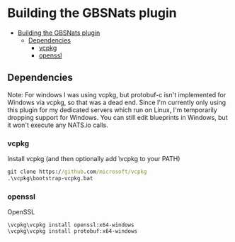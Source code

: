 # Building the GBSNats plugin

- [Building the GBSNats plugin](#building-the-gbsnats-plugin)
  - [Dependencies](#dependencies)
    - [vcpkg](#vcpkg)
    - [openssl](#openssl)

## Dependencies

Note: For windows I was using vcpkg, but protobuf-c isn't implemented for Windows via vcpkg, so that was a dead end.  Since I'm currently only using this plugin for my dedicated servers which run on Linux, I'm temporarily dropping support for Windows.  You can still edit blueprints in Windows, but it won't execute any NATS.io calls.

### vcpkg

Install vcpkg (and then optionally add \vcpkg to your PATH)

```bat
git clone https://github.com/microsoft/vcpkg
.\vcpkg\bootstrap-vcpkg.bat
```

### openssl

OpenSSL

```
\vcpkg\vcpkg install openssl:x64-windows
\vcpkg\vcpkg install protobuf:x64-windows
```

